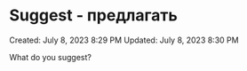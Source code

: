 # Suggest - предлагать

Created: July 8, 2023 8:29 PM
Updated: July 8, 2023 8:30 PM

What do you suggest?